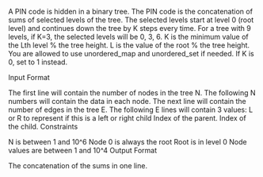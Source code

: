 A PIN code is hidden in a binary tree. The PIN code is the concatenation of sums of selected levels of the tree. The selected levels start at level 0 (root level) and continues down the tree by K steps every time. For a tree with 9 levels, if K=3, the selected levels will be 0, 3, 6. K is the minimum value of the Lth level % the tree height. L is the value of the root % the tree height. You are allowed to use unordered_map and unordered_set if needed. If K is 0, set to 1 instead.

Input Format

The first line will contain the number of nodes in the tree N.
The following N numbers will contain the data in each node.
The next line will contain the number of edges in the tree E.
The following E lines will contain 3 values:
L or R to represent if this is a left or right child
Index of the parent.
Index of the child.
Constraints

N is between 1 and 10^6
Node 0 is always the root
Root is in level 0
Node values are between 1 and 10^4
Output Format

The concatenation of the sums in one line.
